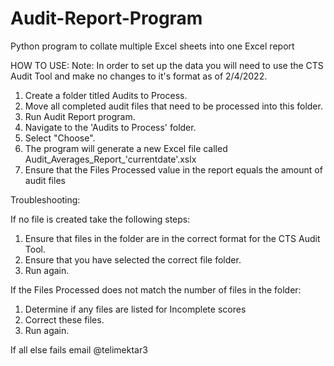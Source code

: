 # Audit-Report-Program
 Python program to collate multiple Excel sheets into one Excel report

HOW TO USE:
Note: In order to set up the data you will need to use the CTS Audit Tool and make no changes to it's format as of 2/4/2022.

1. Create a folder titled Audits to Process.
2. Move all completed audit files that need to be processed into this folder.
3. Run Audit Report program.
4. Navigate to the 'Audits to Process' folder.
5. Select "Choose".
6. The program will generate a new Excel file called Audit_Averages_Report_'currentdate'.xslx
7. Ensure that the Files Processed value in the report equals the amount of audit files

Troubleshooting:

If no file is created take the following steps:
1. Ensure that files in the folder are in the correct format for the CTS Audit Tool.
2. Ensure that you have selected the correct file folder.
3. Run again.

If the Files Processed does not match the number of files in the folder:
1. Determine if any files are listed for  Incomplete scores
2. Correct these files.
3. Run again.

If all else fails email @telimektar3
